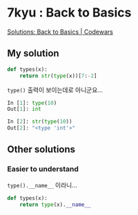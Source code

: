 # 7kyu : Back to Basics

[Solutions: Back to Basics | Codewars](https://www.codewars.com/kata/55a89dd69fdfb0d5ce0000ac/solutions/python)

## My solution

```python
def types(x):
    return str(type(x))[7:-2]
```

`type()` 출력이 보이는데로 아니군요...

```python
In [1]: type(10)
Out[1]: int

In [2]: str(type(10))
Out[2]: "<type 'int'>"
```

## Other solutions

### Easier to understand

`type().__name__` 이라니...

```python
def types(x):
    return type(x).__name__
```

